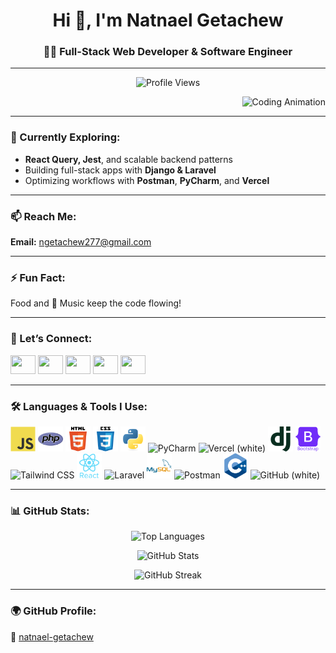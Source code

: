 <h1 align="center">Hi 👋, I'm Natnael Getachew</h1>
<h3 align="center">👨‍💻 Full-Stack Web Developer & Software Engineer</h3>

---

<p align="center">
  <img src="https://komarev.com/ghpvc/?username=natnael-getachew&label=Profile%20views&color=0e75b6&style=flat" alt="Profile Views">
</p>

<p align="right">
  <img src="https://github.com/Adam-pw/Adam-pw/blob/main/animation_500_kxa883sd.gif" alt="Coding Animation" width="250">
</p>

---

### 🚀 Currently Exploring:
- **React Query, Jest**, and scalable backend patterns
- Building full-stack apps with **Django & Laravel**
- Optimizing workflows with **Postman**, **PyCharm**, and **Vercel**

---

### 📫 Reach Me:
**Email:** [ngetachew277@gmail.com](mailto:ngetachew277@gmail.com)

---

### ⚡ Fun Fact:
Food and 🎵 Music keep the code flowing!

---

### 🤝 Let’s Connect:
<p align="left">
  <a href="https://www.linkedin.com/in/natnael-getachew/" target="_blank"><img src="https://raw.githubusercontent.com/rahuldkjain/github-profile-readme-generator/master/src/images/icons/Social/linked-in-alt.svg" height="30" width="40"></a>
  <a href="https://fb.com/" target="_blank"><img src="https://raw.githubusercontent.com/rahuldkjain/github-profile-readme-generator/master/src/images/icons/Social/facebook.svg" height="30" width="40"></a>
  <a href="https://instagram.com/" target="_blank"><img src="https://raw.githubusercontent.com/rahuldkjain/github-profile-readme-generator/master/src/images/icons/Social/instagram.svg" height="30" width="40"></a>
  <a href="https://www.hackerrank.com/" target="_blank"><img src="https://raw.githubusercontent.com/rahuldkjain/github-profile-readme-generator/master/src/images/icons/Social/hackerrank.svg" height="30" width="40"></a>
  <a href="https://twitter.com/" target="_blank"><img src="https://raw.githubusercontent.com/rahuldkjain/github-profile-readme-generator/master/src/images/icons/Social/twitter.svg" height="30" width="40"></a>
</p>

---

### 🛠️ Languages & Tools I Use:
<p align="left">
  <img src="https://raw.githubusercontent.com/devicons/devicon/master/icons/javascript/javascript-original.svg" width="40" height="40" alt="JavaScript">
  <img src="https://raw.githubusercontent.com/devicons/devicon/master/icons/php/php-original.svg" width="40" height="40" alt="PHP">
  <img src="https://raw.githubusercontent.com/devicons/devicon/master/icons/html5/html5-original-wordmark.svg" width="40" height="40" alt="HTML5">
  <img src="https://raw.githubusercontent.com/devicons/devicon/master/icons/css3/css3-original-wordmark.svg" width="40" height="40" alt="CSS3">
  <img src="https://raw.githubusercontent.com/devicons/devicon/master/icons/python/python-original.svg" width="40" height="40" alt="Python">
  <img src="https://upload.wikimedia.org/wikipedia/commons/1/1d/PyCharm_Icon.svg" width="40" height="40" alt="PyCharm">
  <img src="https://www.svgrepo.com/show/354202/vercel.svg" width="40" height="40" alt="Vercel (white)">
  <img src="https://raw.githubusercontent.com/devicons/devicon/master/icons/django/django-plain.svg" width="40" height="40" alt="Django">
  <img src="https://raw.githubusercontent.com/devicons/devicon/master/icons/bootstrap/bootstrap-plain-wordmark.svg" width="40" height="40" alt="Bootstrap">
  <img src="https://www.vectorlogo.zone/logos/tailwindcss/tailwindcss-icon.svg" width="40" height="40" alt="Tailwind CSS">
  <img src="https://raw.githubusercontent.com/devicons/devicon/master/icons/react/react-original-wordmark.svg" width="40" height="40" alt="React">
  <img src="https://www.vectorlogo.zone/logos/laravel/laravel-icon.svg" width="40" height="40" alt="Laravel">
  <img src="https://raw.githubusercontent.com/devicons/devicon/master/icons/mysql/mysql-original-wordmark.svg" width="40" height="40" alt="MySQL">
  <img src="https://www.vectorlogo.zone/logos/getpostman/getpostman-icon.svg" width="40" height="40" alt="Postman">
  <img src="https://raw.githubusercontent.com/devicons/devicon/master/icons/cplusplus/cplusplus-original.svg" width="40" height="40" alt="C++">
  <img src="https://www.iconsdb.com/icons/white/github-icon.html" width="40" height="40" alt="GitHub (white)">
</p>

---

### 📊 GitHub Stats:
<p align="center">
  <img src="https://github-readme-stats.vercel.app/api/top-langs?username=natnael-getachew&layout=compact&theme=dark&bg_color=0d1117&text_color=ffffff" alt="Top Languages">
</p>

<p align="center">
  <img src="https://github-readme-stats.vercel.app/api?username=natnael-getachew&show_icons=true&theme=dark&bg_color=0d1117&text_color=ffffff" alt="GitHub Stats">
</p>

<p align="center">
  <img src="https://github-readme-streak-stats.herokuapp.com/?user=natnael-getachew&theme=dark&background=0d1117&date_format=M%20j%5B%2C%20Y%5D" alt="GitHub Streak">
</p>

---

### 🌍 GitHub Profile:
🔗 [natnael-getachew](https://github.com/natnael-getachew)
